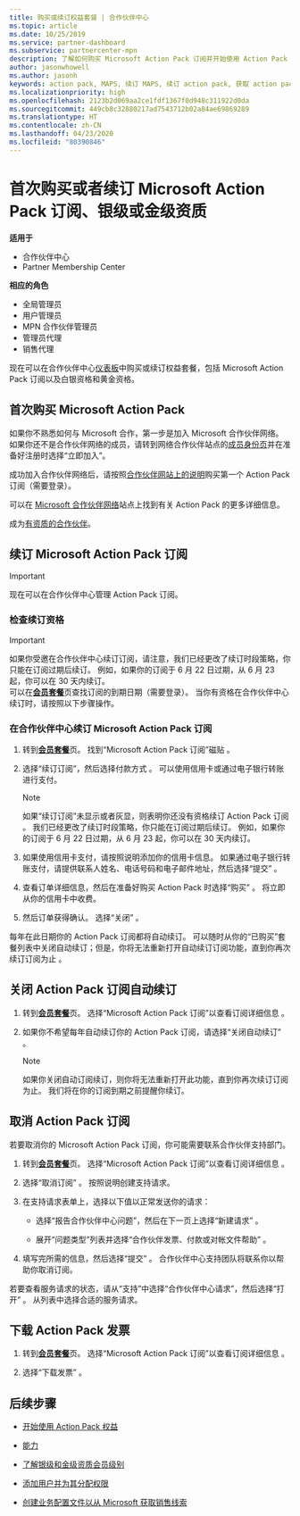 ```yaml
---
title: 购买或续订权益套餐 | 合作伙伴中心
ms.topic: article
ms.date: 10/25/2019
ms.service: partner-dashboard
ms.subservice: partnercenter-mpn
description: 了解如何购买 Microsoft Action Pack 订阅并开始使用 Action Pack 权益。 另请了解如何续订、取消、查看账单，等等。
author: jasonwhowell
ms.author: jasonh
keywords: action pack, MAPS, 续订 MAPS, 续订 action pack, 获取 action pack
ms.localizationpriority: high
ms.openlocfilehash: 2123b2d069aa2ce1fdf1367f0d948c311922d0da
ms.sourcegitcommit: 449cb8c32880217ad7543712b02a84ae69869289
ms.translationtype: HT
ms.contentlocale: zh-CN
ms.lasthandoff: 04/23/2020
ms.locfileid: "80390846"
---
```

# <a name="buy-for-the-first-time-or-renew-a-microsoft-action-pack-subscription-or-the-silver-or-gold-competencies"></a>首次购买或者续订 Microsoft Action Pack 订阅、银级或金级资质

**适用于**

-  合作伙伴中心
-  Partner Membership Center

**相应的角色**
-   全局管理员
-   用户管理员
-   MPN 合作伙伴管理员
-   管理员代理
-   销售代理

现在可以在合作伙伴中心[仪表板](https://docs.microsoft.com/partner-center/)中购买或续订权益套餐，包括 Microsoft Action Pack 订阅以及白银资格和黄金资格。 

## <a name="buy-microsoft-action-pack-for-the-first-time"></a>首次购买 Microsoft Action Pack

如果你不熟悉如何与 Microsoft 合作，第一步是加入 Microsoft 合作伙伴网络。 如果你还不是合作伙伴网络的成员，请转到网络合作伙伴站点的[成员身份页](https://partner.microsoft.com/membership)并在准备好注册时选择“立即加入”。  

成功加入合作伙伴网络后，请按照[合作伙伴网站上的说明](https://partner.microsoft.com/membership/action-pack)购买第一个 Action Pack 订阅（需要登录）。 

可以在 [Microsoft 合作伙伴网络](https://partner.microsoft.com/membership/internal-use-software#simple-tab-content-3)站点上找到有关 Action Pack 的更多详细信息。

成为[有资质的合作伙伴](https://partner.microsoft.com/membership/competencies)。 

## <a name="renew-a-microsoft-action-pack-subscription"></a>续订 Microsoft Action Pack 订阅

>[!IMPORTANT]
>现在可以在合作伙伴中心管理 Action Pack 订阅。

### <a name="check-your-renewal-eligibility"></a>检查续订资格

>[!IMPORTANT]
>如果你受邀在合作伙伴中心续订订阅，请注意，我们已经更改了续订时段策略，你只能在订阅过期后续订。 例如，如果你的订阅于 6 月 22 日过期，从 6 月 23 起，你可以在 30 天内续订。       
>可以在[**会员套餐**](https://partnercenter.microsoft.com/pcv/partnership/offers)页查找订阅的到期日期（需要登录）。 当你有资格在合作伙伴中心续订时，请按照以下步骤操作。  

### <a name="to-renew-a-microsoft-action-pack-subscription-in-the-partner-center"></a>在合作伙伴中心续订 Microsoft Action Pack 订阅

1. 转到[**会员套餐**](https://partnercenter.microsoft.com/pcv/partnership/offers)页。 找到“Microsoft Action Pack 订阅”磁贴  。  

2. 选择“续订订阅”，然后选择付款方式  。 可以使用信用卡或通过电子银行转账进行支付。

    >[!NOTE]
    >如果“续订订阅”未显示或者灰显，则表明你还没有资格续订 Action Pack 订阅  。 我们已经更改了续订时段策略，你只能在订阅过期后续订。 例如，如果你的订阅于 6 月 22 日过期，从 6 月 23 起，你可以在 30 天内续订。  

3. 如果使用信用卡支付，请按照说明添加你的信用卡信息。 如果通过电子银行转账支付，请提供联系人姓名、电话号码和电子邮件地址，然后选择“提交”  。 
     
4. 查看订单详细信息，然后在准备好购买 Action Pack 时选择“购买”  。 将立即从你的信用卡中收费。

5. 然后订单获得确认。 选择“关闭”  。

每年在此日期你的 Action Pack 订阅都将自动续订。 可以随时从你的“已购买”套餐列表中关闭自动续订；但是，你将无法重新打开自动续订订阅功能，直到你再次续订订阅为止  。 


## <a name="turn-off-automatic-action-pack-subscription-renewal"></a>关闭 Action Pack 订阅自动续订

1. 转到[**会员套餐**](https://partnercenter.microsoft.com/pcv/partnership/offers)页。  选择“Microsoft Action Pack 订阅”以查看订阅详细信息  。 

2. 如果你不希望每年自动续订你的 Action Pack 订阅，请选择“关闭自动续订”  。 

    >[!NOTE]
    >如果你关闭自动订阅续订，则你将无法重新打开此功能，直到你再次续订订阅为止。 我们将在你的订阅到期之前提醒你续订。


## <a name="cancel-your-action-pack-subscription"></a>取消 Action Pack 订阅

若要取消你的 Microsoft Action Pack 订阅，你可能需要联系合作伙伴支持部门。

1. 转到[**会员套餐**](https://partnercenter.microsoft.com/pcv/partnership/offers)页。 选择“Microsoft Action Pack 订阅”以查看订阅详细信息  。 

3. 选择“取消订阅”  。 按照说明创建支持请求。 

4. 在支持请求表单上，选择以下值以正常发送你的请求：

    -  选择“报告合作伙伴中心问题”，然后在下一页上选择“新建请求”   。

    -  展开“问题类型”列表并选择“合作伙伴发票、付款或对帐文件帮助”   。 

5. 填写完所需的信息，然后选择“提交”  。 合作伙伴中心支持团队将联系你以帮助你取消订阅。

若要查看服务请求的状态，请从“支持”中选择“合作伙伴中心请求”，然后选择“打开”    。 从列表中选择合适的服务请求。  

## <a name="download-your-action-pack-invoice"></a>下载 Action Pack 发票

1. 转到[**会员套餐**](https://partnercenter.microsoft.com/pcv/partnership/offers)页。 选择“Microsoft Action Pack 订阅”以查看订阅详细信息  。 

3. 选择“下载发票”  。
 
## <a name="next-steps"></a>后续步骤

-   [开始使用 Action Pack 权益](manage-your-partner-network-benefits.md)

-   [能力](learn-about-competencies.md)

-   [了解银级和金级资质会员级别](https://partner.microsoft.com/membership/internal-use-software#simple-tab-content-2)

-   [添加用户并为其分配权限](create-user-accounts-and-set-permissions.md)

-   [创建业务配置文件以从 Microsoft 获取销售线索](create-a-marketing-profile.md)



